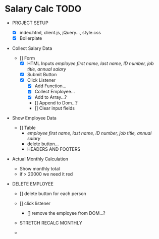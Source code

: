 # Salary Calc TODO

- PROJECT SETUP
   - [x] index.html, client.js, jQuery..., style.css
   - [x] Boilerplate

- Collect Salary Data
    - [] Form
        - [x] HTML Inputs
                _employee first name, last name, ID number, job title, annual salary_
        - [x] Submit Button
        - [x] Click Listener
            - [x] Add Function...
            - [x] Collect Employee...
            - [x] Add to Array...?
            - [] Append to Dom...?
            - [] Clear input fields

- Show Employee Data
    - [] Table
        -  _employee first name, last name, ID number, job title, annual salary_
        - delete button...
        - HEADERS AND FOOTERS

- Actual Monthly Calculation
    - Show monthly total
    - if > 20000 we need it red


- DELETE EMPLOYEE
    - [] delete button for each person
    - [] click listener
        - [] remove the employee from DOM...?

    - STRETCH RECALC MONTHLY
    - 